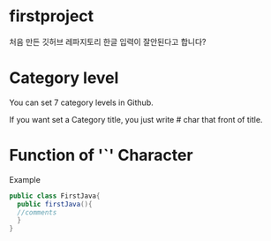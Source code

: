 # firstproject
처음 만든 깃허브 레파지토리
한글 입력이 잘안된다고 합니다?


# Category level
You can set 7 category levels in Github.

If you want set a Category title,
you just write # char that front of title.


# Function of '`' Character
Example
```java
public class FirstJava{
  public firstJava(){
  //comments
  }
}
```


